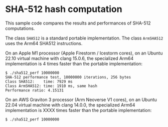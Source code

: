 # SHA-512 hash computation

This sample code compares the results and performances of SHA-512 computations.

The class `SHA512` is a standard portable implementation. The class `ArmSHA512`
uses the Arm64 SHA512 instructions.

On an Apple M1 processor (Apple Firestorm / Icestorm cores), on an Ubuntu 22.10
virtual machine with clang 15.0.6, the specialized Arm64 implementation is 4 times
faster than the portable implementation:
~~~
$ ./sha512_perf 10000000
SHA-512 performance test, 10000000 iterations, 256 bytes
Class SHA512:    time: 7929 ms
Class ArmSHA512: time: 1910 ms, same hash
Performance ratio: 4.15131
~~~

On an AWS Graviton 3 processor (Arm Neoverse V1 cores), on an Ubuntu 22.04
virtual machine with clang 14.0.0, the specialized Arm64 implementation is XXXX times
faster than the portable implementation:
~~~
$ ./sha512_perf 10000000
~~~
